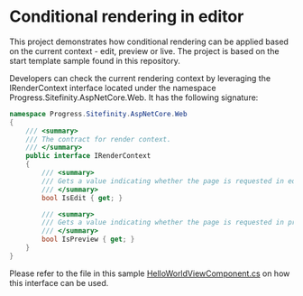 # Conditional rendering in editor

This project demonstrates how conditional rendering can be applied based on the current context - edit, preview or live.
The project is based on the start template sample found in this repository.

Developers can check the current rendering context by leveraging the IRenderContext interface located under the namespace Progress.Sitefinity.AspNetCore.Web. It has the following signature:

``` c#
namespace Progress.Sitefinity.AspNetCore.Web
{
    /// <summary>
    /// The contract for render context.
    /// </summary>
    public interface IRenderContext
    {
        /// <summary>
        /// Gets a value indicating whether the page is requested in edit.
        /// </summary>
        bool IsEdit { get; }

        /// <summary>
        /// Gets a value indicating whether the page is requested in preview.
        /// </summary>
        bool IsPreview { get; }
    }
}
```

Please refer to the file in this sample [HelloWorldViewComponent.cs](./ViewComponents/HelloWorldViewComponent.cs) on how this interface can be used.
